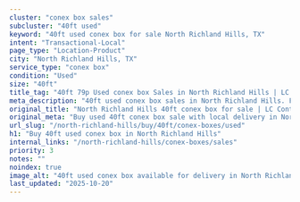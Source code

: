 ```yaml
---
cluster: "conex box sales"
subcluster: "40ft used"
keyword: "40ft used conex box for sale North Richland Hills, TX"
intent: "Transactional-Local"
page_type: "Location-Product"
city: "North Richland Hills, TX"
service_type: "conex box"
condition: "Used"
size: "40ft"
title_tag: "40ft 79p Used conex box Sales in North Richland Hills | LC Container"
meta_description: "40ft used conex box sales in North Richland Hills. Fast delivery, competitive pricing. Serving conex boxes area. Quote ID: TEJ. Call (214) 524-4168 for your free quote today."
original_title: "North Richland Hills 40ft conex box for sale | LC Container"
original_meta: "Buy used 40ft conex box sale with local delivery in North Richland Hills, TX. LC Container — local Since 2003. Request a fast quote today."
url_slug: "/north-richland-hills/buy/40ft/conex-boxes/used"
h1: "Buy 40ft used conex box in North Richland Hills"
internal_links: "/north-richland-hills/conex-boxes/sales"
priority: 3
notes: ""
noindex: true
image_alt: "40ft used conex box available for delivery in North Richland Hills"
last_updated: "2025-10-20"
---
```


<!-- TODO: Add unique city/inventory copy, images, and internal links here. -->
